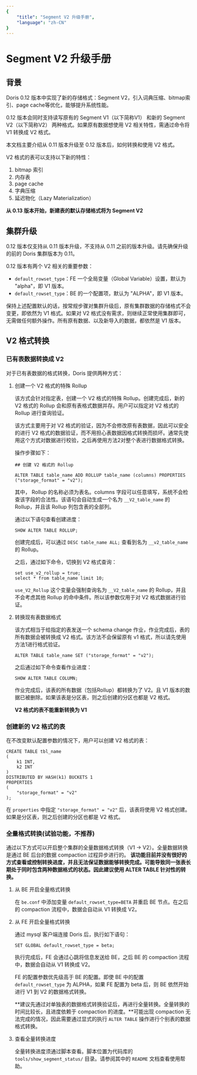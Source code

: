 ```yaml
---
{
    "title": "Segment V2 升级手册",
    "language": "zh-CN"
}
---
```


<!-- 
Licensed to the Apache Software Foundation (ASF) under one
or more contributor license agreements.  See the NOTICE file
distributed with this work for additional information
regarding copyright ownership.  The ASF licenses this file
to you under the Apache License, Version 2.0 (the
"License"); you may not use this file except in compliance
with the License.  You may obtain a copy of the License at

  http://www.apache.org/licenses/LICENSE-2.0

Unless required by applicable law or agreed to in writing,
software distributed under the License is distributed on an
"AS IS" BASIS, WITHOUT WARRANTIES OR CONDITIONS OF ANY
KIND, either express or implied.  See the License for the
specific language governing permissions and limitations
under the License.
-->

# Segment V2 升级手册

## 背景

Doris 0.12 版本中实现了新的存储格式：Segment V2，引入词典压缩、bitmap索引、page cache等优化，能够提升系统性能。

0.12 版本会同时支持读写原有的 Segment V1（以下简称V1） 和新的 Segment V2（以下简称V2） 两种格式。如果原有数据想使用 V2 相关特性，需通过命令将 V1 转换成 V2 格式。

本文档主要介绍从 0.11 版本升级至 0.12 版本后，如何转换和使用 V2 格式。

V2 格式的表可以支持以下新的特性：

1. bitmap 索引
2. 内存表
3. page cache
4. 字典压缩
5. 延迟物化（Lazy Materialization）

**从 0.13 版本开始，新建表的默认存储格式将为 Segment V2**

## 集群升级

0.12 版本仅支持从 0.11 版本升级，不支持从 0.11 之前的版本升级。请先确保升级的前的 Doris 集群版本为 0.11。

0.12 版本有两个 V2 相关的重要参数：

* `default_rowset_type`：FE 一个全局变量（Global Variable）设置，默认为 "alpha"，即 V1 版本。
* `default_rowset_type`：BE 的一个配置项，默认为 "ALPHA"，即 V1 版本。

保持上述配置默认的话，按常规步骤对集群升级后，原有集群数据的存储格式不会变更，即依然为 V1 格式。如果对 V2 格式没有需求，则继续正常使用集群即可，无需做任何额外操作。所有原有数据、以及新导入的数据，都依然是 V1 版本。

## V2 格式转换

### 已有表数据转换成 V2

对于已有表数据的格式转换，Doris 提供两种方式：

1. 创建一个 V2 格式的特殊 Rollup

    该方式会针对指定表，创建一个 V2 格式的特殊 Rollup。创建完成后，新的 V2 格式的 Rollup 会和原有表格式数据并存。用户可以指定对 V2 格式的 Rollup 进行查询验证。
    
    该方式主要用于对 V2 格式的验证，因为不会修改原有表数据，因此可以安全的进行 V2 格式的数据验证，而不用担心表数据因格式转换而损坏。通常先使用这个方式对数据进行校验，之后再使用方法2对整个表进行数据格式转换。
    
    操作步骤如下：
    
    ```
    ## 创建 V2 格式的 Rollup

    ALTER TABLE table_name ADD ROLLUP table_name (columns) PROPERTIES ("storage_format" = "v2");
    ```

    其中， Rollup 的名称必须为表名。columns 字段可以任意填写，系统不会检查该字段的合法性。该语句会自动生成一个名为 `__V2_table_name` 的 Rollup，并且该 Rollup 列包含表的全部列。
    
    通过以下语句查看创建进度：
    
    ```
    SHOW ALTER TABLE ROLLUP;
    ```
    
    创建完成后，可以通过 `DESC table_name ALL;` 查看到名为 `__v2_table_name` 的 Rollup。
    
    之后，通过如下命令，切换到 V2 格式查询：

    ```
    set use_v2_rollup = true;
    select * from table_name limit 10;
    ```
    
    `use_V2_Rollup` 这个变量会强制查询名为 `__V2_table_name` 的 Rollup，并且不会考虑其他 Rollup 的命中条件。所以该参数仅用于对 V2 格式数据进行验证。

2. 转换现有表数据格式

    该方式相当于给指定的表发送一个 schema change 作业，作业完成后，表的所有数据会被转换成 V2 格式。该方法不会保留原有 v1 格式，所以请先使用方法1进行格式验证。
    
    ```
    ALTER TABLE table_name SET ("storage_format" = "v2");
    ```

    之后通过如下命令查看作业进度：
    
    ```
    SHOW ALTER TABLE COLUMN;
    ```
    
    作业完成后，该表的所有数据（包括Rollup）都转换为了 V2。且 V1 版本的数据已被删除。如果该表是分区表，则之后创建的分区也都是 V2 格式。
    
    **V2 格式的表不能重新转换为 V1**
    
### 创建新的 V2 格式的表

在不改变默认配置参数的情况下，用户可以创建 V2 格式的表：

```
CREATE TABLE tbl_name
(
    k1 INT,
    k2 INT
)
DISTRIBUTED BY HASH(k1) BUCKETS 1
PROPERTIES
(
    "storage_format" = "v2"
);
```

在 `properties` 中指定 `"storage_format" = "v2"` 后，该表将使用 V2 格式创建。如果是分区表，则之后创建的分区也都是 V2 格式。

### 全量格式转换(试验功能，不推荐)

通过以下方式可以开启整个集群的全量数据格式转换（V1 -> V2）。全量数据转换是通过 BE 后台的数据 compaction 过程异步进行的。
**该功能目前并没有很好的方式查看或控制转换进度，并且无法保证数据能够转换完成。可能导致同一张表长期处于同时包含两种数据格式的状态。因此建议使用 ALTER TABLE 针对性的转换。**

1. 从 BE 开启全量格式转换

    在 `be.conf` 中添加变量 `default_rowset_type=BETA` 并重启 BE 节点。在之后的 compaction 流程中，数据会自动从 V1 转换成 V2。
    
2. 从 FE 开启全量格式转换

    通过 mysql 客户端连接 Doris 后，执行如下语句：
    
    `SET GLOBAL default_rowset_type = beta;`

    执行完成后，FE 会通过心跳将信息发送给 BE，之后 BE 的 compaction 流程中，数据会自动从 V1 转换成 V2。
    
    FE 的配置参数优先级高于 BE 的配置。即使 BE 中的配置 `default_rowset_type` 为 ALPHA，如果 FE 配置为 beta 后，则 BE 依然开始进行 V1 到 V2 的数据格式转换。

    **建议先通过对单独表的数据格式转换验证后，再进行全量转换。全量转换的时间比较长，且进度依赖于 compaction 的进度。**可能出现 compaction 无法完成的情况，因此需要通过显式的执行 `ALTER TABLE` 操作进行个别表的数据格式转换。

3. 查看全量转换进度

    全量转换进度须通过脚本查看。脚本位置为代码库的 `tools/show_segment_status/` 目录。请参阅其中的 `README` 文档查看使用帮助。
